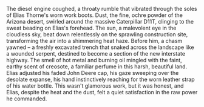 The diesel engine coughed, a throaty rumble that vibrated through the soles of Elias Thorne's worn work boots.  Dust, the fine, ochre powder of the Arizona desert, swirled around the massive Caterpillar D11T, clinging to the sweat beading on Elias's forehead. The sun, a malevolent eye in the cloudless sky, beat down relentlessly on the sprawling construction site, transforming the air into a shimmering heat haze.  Before him, a chasm yawned – a freshly excavated trench that snaked across the landscape like a wounded serpent, destined to become a section of the new interstate highway. The smell of hot metal and burning oil mingled with the faint, earthy scent of creosote, a familiar perfume in this harsh, beautiful land.  Elias adjusted his faded John Deere cap, his gaze sweeping over the desolate expanse, his hand instinctively reaching for the worn leather strap of his water bottle.  This wasn't glamorous work, but it was honest, and Elias, despite the heat and the dust, felt a quiet satisfaction in the raw power he commanded.
